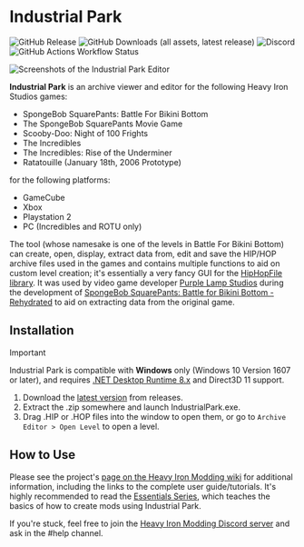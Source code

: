 # Industrial Park
![GitHub Release](https://img.shields.io/github/v/release/energydrink02/IndustrialPark)  ![GitHub Downloads (all assets, latest release)](https://img.shields.io/github/downloads/energydrink02/IndustrialPark/latest/total) ![Discord](https://img.shields.io/discord/446321271635050506?logo=discord&logoColor=white) ![GitHub Actions Workflow Status](https://img.shields.io/github/actions/workflow/status/energydrink02/IndustrialPark/build-release.yml)

![Screenshots of the Industrial Park Editor](https://github.com/igorseabra4/IndustrialPark/assets/12785991/6c3e7981-b69b-4e56-b081-243d30a4cd54)

**Industrial Park** is an archive viewer and editor for the following Heavy Iron Studios games:

* SpongeBob SquarePants: Battle For Bikini Bottom
* The SpongeBob SquarePants Movie Game
* Scooby-Doo: Night of 100 Frights
* The Incredibles
* The Incredibles: Rise of the Underminer
* Ratatouille (January 18th, 2006 Prototype)

for the following platforms:

* GameCube
* Xbox
* Playstation 2
* PC (Incredibles and ROTU only)

The tool (whose namesake is one of the levels in Battle For Bikini Bottom) can create, open, display, extract data from, edit and save the HIP/HOP archive files used in the games and contains multiple functions to aid on custom level creation; it's essentially a very fancy GUI for the [HipHopFile library](https://github.com/igorseabra4/HipHopTool). It was used by video game developer [Purple Lamp Studios](https://www.purplelamp.com/) during the development of [SpongeBob SquarePants: Battle for Bikini Bottom - Rehydrated](https://www.purplelamp.com/projects/spongebob-squarepants-rehydrated/) to aid on extracting data from the original game.

## Installation
> [!IMPORTANT]
> Industrial Park is compatible with **Windows** only (Windows 10 Version 1607 or later), and requires [.NET Desktop Runtime 8.x](https://dotnet.microsoft.com/en-us/download/dotnet/8.0) and Direct3D 11 support.

1. Download the [latest version](https://github.com/energydrink02/IndustrialPark/releases/latest) from releases.
2. Extract the .zip somewhere and launch IndustrialPark.exe.
3. Drag .HIP or .HOP files into the window to open them, or go to `Archive Editor > Open Level` to open a level.

## How to Use
Please see the project's [page on the Heavy Iron Modding wiki](https://heavyironmodding.org/wiki/Industrial_Park_(level_editor)) for additional information, including the links to the complete user guide/tutorials. It's highly recommended to read the [Essentials Series](https://heavyironmodding.org/wiki/Essentials_Series), which teaches the basics of how to create mods using Industrial Park.

If you're stuck, feel free to join the [Heavy Iron Modding Discord server](https://discord.gg/9eAE6UB) and ask in the #help channel.
